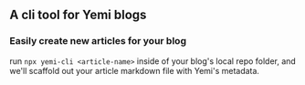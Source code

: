 ## A cli tool for Yemi blogs

### Easily create new articles for your blog

run `npx yemi-cli <article-name>` inside of your blog's local repo folder, and we'll scaffold out your article markdown file with Yemi's metadata.